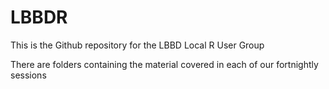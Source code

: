 # LBBDR
This is the Github repository for the LBBD Local R User Group

There are folders containing the material covered in each of our fortnightly sessions

